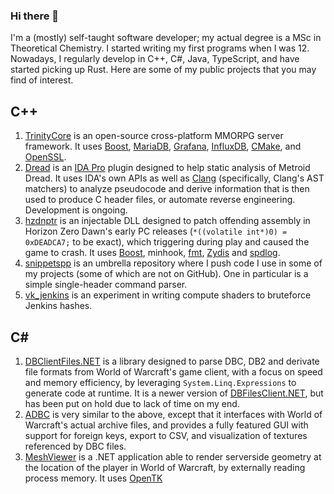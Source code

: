 ### Hi there 👋

I'm a (mostly) self-taught software developer; my actual degree is a MSc in Theoretical Chemistry. I started writing my first programs when I was 12. Nowadays, I regularly develop in C++, C#, Java, TypeScript, and have started picking up Rust. Here are some of my public projects that you may find of interest.

## C++

1. [TrinityCore](https://github.com/TrinityCore/TrinityCore) is an open-source cross-platform MMORPG server framework. It uses [Boost](https://www.boost.org), [MariaDB](http://mariadb.org), [Grafana](https://grafana.com/), [InfluxDB](https://www.influxdata.com/), [CMake](https://cmake.org/), and [OpenSSL](https://www.openssl.org/).
3. [Dread](https://github.com/Warpten/Dread) is an [IDA Pro](https://hex-rays.com/) plugin designed to help static analysis of Metroid Dread. It uses IDA's own APIs as well as [Clang](https://clang.llvm.org/) (specifically, Clang's AST matchers) to analyze pseudocode and derive information that is then used to produce C header files, or automate reverse engineering. Development is ongoing.
4. [hzdnptr](https://github.com/Warpten/hzdnptr) is an injectable DLL designed to patch offending assembly in Horizon Zero Dawn's early PC releases (`*((volatile int*)0) = 0xDEADCA7;` to be exact), which triggering during play and caused the game to crash. It uses [Boost](https://www.boost.org), minhook, [fmt](https://github.com/fmtlib/fmt), [Zydis](https://github.com/zyantific/zydis) and [spdlog](https://github.com/gabime/spdlog).
5. [snippetspp](https://github.com/Warpten/snippetspp) is an umbrella repository where I push code I use in some of my projects (some of which are not on GitHub). One in particular is a simple single-header command parser.
6. [vk_jenkins](https://github.com/Warpten/vk_jenkins) is an experiment in writing compute shaders to bruteforce Jenkins hashes.

## C#


1. [DBClientFiles.NET](https://github.com/Warpten/DBClientFiles.NET) is a library designed to parse DBC, DB2 and derivate file formats from World of Warcraft's game client, with a focus on speed and memory efficiency, by leveraging `System.Linq.Expressions` to generate code at runtime. It is a newer version of [DBFilesClient.NET](https://github.com/Warpten/DBFilesClient.NET), but has been put on hold due to lack of time on my end.
2. [ADBC](https://github.com/Warpten/ADBC2) is very similar to the above, except that it interfaces with World of Warcraft's actual archive files, and provides a fully featured GUI with support for foreign keys, export to CSV, and visualization of textures referenced by DBC files.
3. [MeshViewer](https://github.com/Warpten/MeshViewer) is a .NET application able to render serverside geometry at the location of the player in World of Warcraft, by externally reading process memory. It uses [OpenTK](https://opentk.net/)
